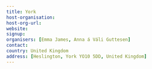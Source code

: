 ```yaml
---
title: York
host-organisation: 
host-org-url: 
website:
signup:
organisers: [Emma James, Anna á Váli Guttesen]
contact: 
country: United Kingdom
address: [Heslington, York YO10 5DD, United Kingdom]
---
```

